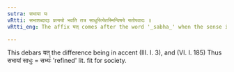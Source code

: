 ```yaml
---
sutra: सभाया यः
vRtti: सभाशब्दाद्यः प्रत्ययो भवति तत्र साधुरित्येतस्मिन्विषये यतोपवादः ॥
vRtti_eng: The affix यत् comes after the word '_sabha_' when the sense is 'excellent with regard thereto.'

---
```

This debars यत् the difference being in accent (III. I. 3), and (VI. I. 185) Thus सभायां साधुः = सभ्यः꣡ 'refined' lit. fit for society.